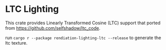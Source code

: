 # LTC Lighting

This crate provides Linearly Transformed Cosine (LTC)  support that ported from https://github.com/selfshadow/ltc_code.

run `cargo r --package rendiation-lighting-ltc --release` to generate the ltc texture.